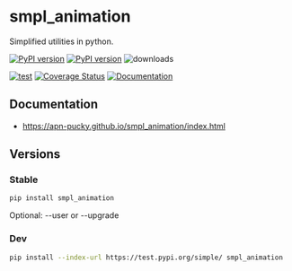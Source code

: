 # smpl_animation
Simplified utilities in python.

[![PyPI version][pypi image]][pypi link] [![PyPI version][pypi versions]][pypi link]  ![downloads](https://img.shields.io/pypi/dm/smpl_animation.svg)

 [![test][a t image]][a t link]     [![Coverage Status][c t i]][c t l]  [![Documentation][rtd t i]][rtd t l]

## Documentation

-   <https://apn-pucky.github.io/smpl_animation/index.html>

## Versions

### Stable

```sh
pip install smpl_animation
```

Optional: --user or --upgrade

### Dev

```sh
pip install --index-url https://test.pypi.org/simple/ smpl_animation
```

[doc stable]: https://apn-pucky.github.io/smpl_animation/index.html
[doc test]: https://apn-pucky.github.io/smpl_animation/test/index.html

[pypi image]: https://badge.fury.io/py/smpl_animation.svg
[pypi link]: https://pypi.org/project/smpl_animation/
[pypi versions]: https://img.shields.io/pypi/pyversions/smpl_animation.svg

[a s image]: https://github.com/APN-Pucky/smpl_animation/actions/workflows/stable.yml/badge.svg
[a s link]: https://github.com/APN-Pucky/smpl_animation/actions/workflows/stable.yml
[a t link]: https://github.com/APN-Pucky/smpl_animation/actions/workflows/test.yml
[a t image]: https://github.com/APN-Pucky/smpl_animation/actions/workflows/test.yml/badge.svg

[cc s q i]: https://app.codacy.com/project/badge/Grade/38630d0063814027bd4d0ffaa73790a2?branch=stable
[cc s q l]: https://www.codacy.com/gh/APN-Pucky/smpl_animation/dashboard?utm_source=github.com&amp;utm_medium=referral&amp;utm_content=APN-Pucky/smpl&amp;utm_campaign=Badge_Grade?branch=stable
[cc s c i]: https://app.codacy.com/project/badge/Coverage/38630d0063814027bd4d0ffaa73790a2?branch=stable
[cc s c l]: https://www.codacy.com/gh/APN-Pucky/smpl_animation/dashboard?utm_source=github.com&utm_medium=referral&utm_content=APN-Pucky/smpl&utm_campaign=Badge_Coverage?branch=stable

[cc q i]: https://app.codacy.com/project/badge/Grade/38630d0063814027bd4d0ffaa73790a2
[cc q l]: https://www.codacy.com/gh/APN-Pucky/smpl_animation/dashboard?utm_source=github.com&amp;utm_medium=referral&amp;utm_content=APN-Pucky/smpl&amp;utm_campaign=Badge_Grade
[cc c i]: https://app.codacy.com/project/badge/Coverage/38630d0063814027bd4d0ffaa73790a2
[cc c l]: https://www.codacy.com/gh/APN-Pucky/smpl_animation/dashboard?utm_source=github.com&utm_medium=referral&utm_content=APN-Pucky/smpl&utm_campaign=Badge_Coverage

[c s i]: https://coveralls.io/repos/github/APN-Pucky/smpl_animation/badge.svg?branch=stable
[c s l]: https://coveralls.io/github/APN-Pucky/smpl_animation?branch=stable
[c t l]: https://coveralls.io/github/APN-Pucky/smpl_animation?branch=master
[c t i]: https://coveralls.io/repos/github/APN-Pucky/smpl_animation/badge.svg?branch=master

[rtd s i]: https://readthedocs.org/projects/smpl_animation/badge/?version=stable
[rtd s l]: https://smpl_animation.readthedocs.io/en/stable/?badge=stable
[rtd t i]: https://readthedocs.org/projects/smpl_animation/badge/?version=latest
[rtd t l]: https://smpl_animation.readthedocs.io/en/latest/?badge=latest
